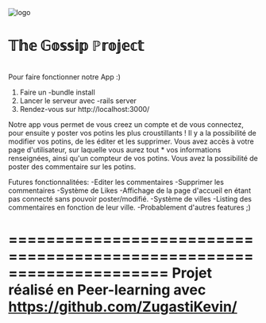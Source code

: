 <img src="https://i.goopics.net/qxkkY.png" alt="logo">
<h1>𝕋𝕙𝕖 𝔾𝕠𝕤𝕤𝕚𝕡 ℙ𝕣𝕠𝕛𝕖𝕔𝕥</h1>
<br>
Pour faire fonctionner notre App :)

1. Faire un -bundle install
2. Lancer le serveur avec -rails server
3. Rendez-vous sur http://localhost:3000/


Notre app vous permet de vous creez un compte et de vous connectez,
pour ensuite y poster vos potins les plus croustillants !
Il y a la possibilité de modifier vos potins, de les éditer et les supprimer.
Vous avez accès à votre page d'utilisateur, sur laquelle vous aurez tout *
vos informations renseignées, ainsi qu'un compteur de vos potins.
Vous avez la possibilité de poster des commentaire sur les potins.

Futures fonctionnalitées:
-Editer les commentaires
-Supprimer les commentaires
-Système de Likes
-Affichage de la page d'accueil en étant
  pas connecté sans pouvoir poster/modifié.
-Système de villes
-Listing des commentaires en fonction de leur ville.
-Probablement d'autres features ;)


=====================================================================
Projet réalisé en Peer-learning avec https://github.com/ZugastiKevin/
=====================================================================
